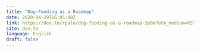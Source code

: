 ```yaml
---
title: "Dog-Fooding as a Roadmap"
date: 2020-04-29T16:05:08Z
link: https://dev.to/rpalo/dog-fooding-as-a-roadmap-3p8m?utm_medium=RSS&utm_source=news.12bit.vn
site: dev.to
language: English
draft: false
---
```

